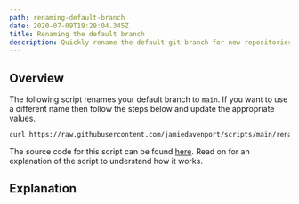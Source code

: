 ```yaml
---
path: renaming-default-branch
date: 2020-07-09T19:29:04.345Z
title: Renaming the default branch
description: Quickly rename the default git branch for new repositories
---
```

## Overview

The following script renames your default branch to `main`. If you want to use a different name then follow the steps below and update the appropriate values.

```sh
curl https://raw.githubusercontent.com/jamiedavenport/scripts/main/rename-master.sh | sh -
```

The source code for this script can be found [here](https://github.com/jamiedavenport/scripts/blob/main/rename-master.sh). Read on for an explanation of the script to understand how it works.

## Explanation
